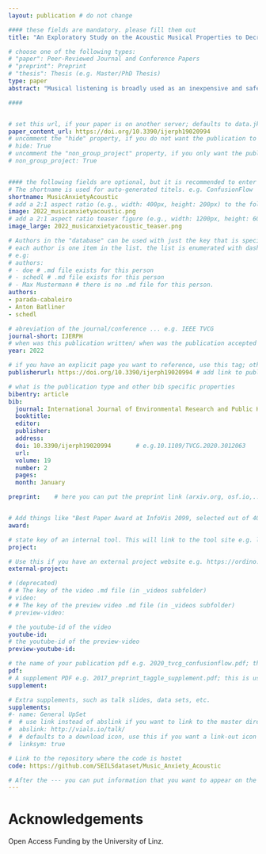 ```yaml
---
layout: publication # do not change

#### these fields are mandatory. please fill them out
title: "An Exploratory Study on the Acoustic Musical Properties to Decrease Self-Perceived Anxiety" # title of your publication 

# choose one of the following types:
# "paper": Peer-Reviewed Journal and Conference Papers
# "preprint": Preprint
# "thesis": Thesis (e.g. Master/PhD Thesis)
type: paper
abstract: "Musical listening is broadly used as an inexpensive and safe method to reduce self-perceived anxiety. This strategy is based on the emotivist assumption claiming that emotions are not only recognised in music but induced by it. Yet, the acoustic properties of musical work capable of reducing anxiety are still under-researched. To fill this gap, we explore whether the acoustic parameters relevant in music emotion recognition are also suitable to identify music with relaxing properties. As an anxiety indicator, the positive statements from the six-item Spielberger State-Trait Anxiety Inventory, a self-reported score from 3 to 12, are taken. A user-study with 50 participants assessing the relaxing potential of four musical pieces was conducted; subsequently, the acoustic parameters were evaluated. Our study shows that when using classical Western music to reduce self-perceived anxiety, tonal music should be considered. In addition, it also indicates that harmonicity is a suitable indicator of relaxing music, while the role of scoring and dynamics in reducing non-pathological listener distress should be further investigated." # insert the abstract of your publication between the quotes; you can use html e.g. to make links (<a></a>) or generate bold (<b></b>) etc. text 

####


# set this url, if your paper is on another server; defaults to data.jku-vds-lab.at
paper_content_url: https://doi.org/10.3390/ijerph19020994
# uncomment the "hide" property, if you do not want the publication to be displayed on the website (usually you don't need this)
# hide: True
# uncomment the "non_group_project" property, if you only want the publication to be displayed on your personal page (i.e. publications where you contributed, but does not have anything to do with the Vis Group e.g. Master Thesis,...)
# non_group_project: True


#### the following fields are optional, but it is recommended to enter as much information as possible
# The shortname is used for auto-generated titels. e.g. ConfusionFlow
shortname: MusicAnxietyAcoustic
# add a 2:1 aspect ratio (e.g., width: 400px, height: 200px) to the folder /assets/images/papers/ e.g. 2020_tvcg_confusionflow.png
image: 2022_musicanxietyacoustic.png
# add a 2:1 aspect ratio teaser figure (e.g., width: 1200px, height: 600px) to the folder /assets/images/papers/ e.g. 2020_tvcg_confusionflow_teaser.png
image_large: 2022_musicanxietyacoustic_teaser.png

# Authors in the "database" can be used with just the key that is specified in the corresponding .md file (usually it is the lastname in lower case e.g. doe). Authors that do not have an individual page here should be stated with their full name (e.g. John Doe)
# each author is one item in the list. the list is enumerated with dashes ("-")
# e.g:
# authors:
# - doe # .md file exists for this person
# - schedl # .md file exists for this person
# - Max Mustermann # there is no .md file for this person.
authors:
- parada-cabaleiro
- Anton Batliner
- schedl

# abreviation of the journal/conference ... e.g. IEEE TVCG
journal-short: IJERPH
# when was this publication written/ when was the publication accepted (e.g. 2020)
year: 2022

# if you have an explicit page you want to reference, use this tag; otherwise it will be generated from your doi
publisherurl: https://doi.org/10.3390/ijerph19020994 # add link to publisher page of your publication

# what is the publication type and other bib specific properties
bibentry: article
bib:
  journal: International Journal of Environmental Research and Public Health # e.g. IEEE Transactions on Visualization and Computer Graphics (to appear)
  booktitle:
  editor: 
  publisher: 
  address: 
  doi: 10.3390/ijerph19020994		# e.g.10.1109/TVCG.2020.3012063
  url: 
  volume: 19
  number: 2
  pages: 
  month: January

preprint:	 # here you can put the preprint link (arxiv.org, osf.io,...) e.g. https://arxiv.org/abs/1910.00969


# Add things like "Best Paper Award at InfoVis 2099, selected out of 4000 submissions"
award:

# state key of an internal tool. This will link to the tool site e.g. lineup (usually not needed)
project: 

# Use this if you have an external project website e.g. https://ordino.caleydoapp.org/
external-project: 

# (deprecated)
# # The key of the video .md file (in _videos subfolder)
# video: 
# # The key of the preview video .md file (in _videos subfolder)
# preview-video:

# the youtube-id of the video
youtube-id: 
# the youtube-id of the preview-video
preview-youtube-id: 

# the name of your publication pdf e.g. 2020_tvcg_confusionflow.pdf; this is usually uploaded to the caleydo aws server
pdf: 
# A supplement PDF e.g. 2017_preprint_taggle_supplement.pdf; this is usually uploaded to the caleydo aws server
supplement: 

# Extra supplements, such as talk slides, data sets, etc.
supplements:
#- name: General UpSet
#  # use link instead of abslink if you want to link to the master directory
#  abslink: http://vials.io/talk/
#  # defaults to a download icon, use this if you want a link-out icon
#  linksym: true

# Link to the repository where the code is hostet
code: https://github.com/SEILSdataset/Music_Anxiety_Acoustic

# After the --- you can put information that you want to appear on the website using markdown formatting or HTML. A good example are acknowledgements, extra references, an erratum, etc.
---
```


# Acknowledgements

Open Access Funding by the University of Linz.
